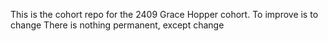 
This is the cohort repo for the 2409 Grace Hopper cohort.
To improve is to change 
There is nothing permanent, except change
